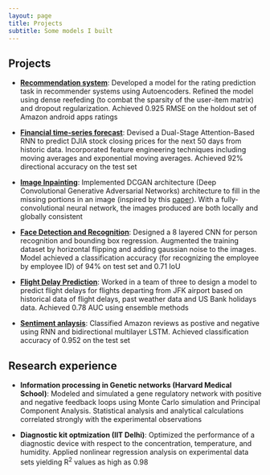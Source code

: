 ```yaml
---
layout: page
title: Projects
subtitle: Some models I built
---
```

## Projects
+ **[Recommendation system](https://github.com/Regressionist/Autoencoder-based-Recommendation-System)**: Developed a model for the rating prediction task in recommender systems using Autoencoders. Refined the model using dense reefeding (to combat the sparsity of the user-item matrix) and dropout regularization. Achieved 0.925 RMSE on the holdout set of Amazon android apps ratings


+ **[Financial time-series forecast](https://github.com/Regressionist/Stock-prediction-Dual-Attention-based-RNN-)**: Devised a Dual-Stage Attention-Based RNN to predict DJIA stock closing prices for the next 50 days from historic data. Incorporated feature engineering techniques including moving averages and exponential moving averages. Achieved 92% directional accuracy on the test set


+ **[Image Inpainting](https://github.com/Regressionist/Image-Inpaiting-DCGAN)**: Implemented DCGAN architecture (Deep Convolutional Generative Adversarial Networks) architecture to fill in the missing portions in an image (inspired by this [paper](http://iizuka.cs.tsukuba.ac.jp/projects/completion/data/completion_sig2017.pdf)). With a fully-convolutional neural network, the images produced are both locally and globally consistent


+ **[Face Detection and Recognition](https://github.com/Regressionist/Face-Detection-and-Recognition)**: Designed a 8 layered CNN for person recognition and bounding box regression. Augmented the training dataset by horizontal flipping and adding gaussian noise to the images. Model achieved a classification accuracy (for recognizing the employee by employee ID) of 94% on test set and 0.71 IoU


+ [**Flight Delay Prediction**](https://github.com/Regressionist/Flight-Delay-Prediction): Worked in a team of three to design a model to predict flight delays for flights departing from JFK airport based on historical data of flight delays, past weather data and US Bank holidays data. Achieved 0.78 AUC using ensemble methods


+ [**Sentiment anlaysis**](https://github.com/Regressionist/Sentiment-analysis): Classified Amazon reviews as postive and negative using RNN and bidirectional multilayer LSTM. Achieved classification accuracy of 0.952 on the test set


## Research experience
+ **Information processing in Genetic networks (Harvard Medical School)**: Modeled and simulated a gene regulatory network with positive and
negative feedback loops using Monte Carlo simulation and Principal Component Analysis. Statistical analysis and analytical calculations correlated strongly with the experimental observations


+ **Diagnostic kit optmization (IIT Delhi)**: Optimized the performance of a diagnostic device with respect to the concentration, temperature, and humidity. Applied nonlinear regression analysis on experimental data sets yielding R<sup>2</sup> values as high as 0.98 
